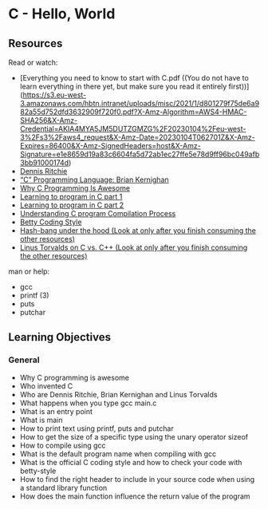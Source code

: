 # C - Hello, World

## Resources
Read or watch:

- [Everything you need to know to start with C.pdf ((You do not have to learn everything in there yet, but make sure you read it entirely first))] (https://s3.eu-west-3.amazonaws.com/hbtn.intranet/uploads/misc/2021/1/d801279f75de6a982a55d752dfd3632909f720f0.pdf?X-Amz-Algorithm=AWS4-HMAC-SHA256&X-Amz-Credential=AKIA4MYA5JM5DUTZGMZG%2F20230104%2Feu-west-3%2Fs3%2Faws4_request&X-Amz-Date=20230104T062701Z&X-Amz-Expires=86400&X-Amz-SignedHeaders=host&X-Amz-Signature=e1e8659d19a83c6604fa5d72ab1ec27ffe5e78d9ff96bc049afb3bb91000174d)
- [Dennis Ritchie](https://en.wikipedia.org/wiki/Dennis_Ritchie)
- [“C” Programming Language: Brian Kernighan](https://www.youtube.com/watch?v=de2Hsvxaf8M)
- [Why C Programming Is Awesome](https://www.youtube.com/watch?v=smGalmxPVYc)
- [Learning to program in C part 1](https://www.youtube.com/watch?v=rk2fK2IIiiQ)
- [Learning to program in C part 2](https://www.youtube.com/watch?v=FwpP_MsZWnU)
- [Understanding C program Compilation Process](https://www.youtube.com/watch?v=VDslRumKvRA)
- [Betty Coding Style](https://github.com/holbertonschool/Betty/wiki)
- [Hash-bang under the hood (Look at only after you finish consuming the other resources)](https://twitter.com/unix_byte/status/1024147947393495040?s=21)
- [Linus Torvalds on C vs. C++ (Look at only after you finish consuming the other resources)](http://harmful.cat-v.org/software/c++/linus)

man or help:

- gcc
- printf (3)
- puts
- putchar

## Learning Objectives
### General

- Why C programming is awesome
- Who invented C
- Who are Dennis Ritchie, Brian Kernighan and Linus Torvalds
- What happens when you type gcc main.c
- What is an entry point
- What is main
- How to print text using printf, puts and putchar
- How to get the size of a specific type using the unary operator sizeof
- How to compile using gcc
- What is the default program name when compiling with gcc
- What is the official C coding style and how to check your code with betty-style
- How to find the right header to include in your source code when using a standard library function
- How does the main function influence the return value of the program


